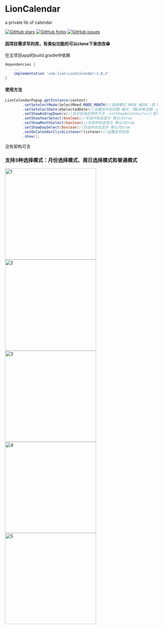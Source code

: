 # LionCalendar
a private lib of calendar

[![GitHub stars](https://img.shields.io/github/stars/jxxfli/LionCalendar)](https://github.com/jxxfli/LionCalendar/stargazers)
[![GitHub forks](https://img.shields.io/github/forks/jxxfli/LionCalendar)](https://github.com/jxxfli/LionCalendar/network)
[![GitHub issues](https://img.shields.io/github/issues/jxxfli/LionCalendar)](https://github.com/jxxfli/LionCalendar/issues)

#### 因项目需求写的库，有类似功能的可以clone下来改改😁
在主项目app的build.gradle中依赖
```gradle
dependencies {
	...
	implementation 'com.lion:LionCalendar:1.0.2'
}
```
#### 使用方法
```java
LionCalendarPopup.getInstance(context)
        .setSetelectMode(SelectMoed.MODE_MONTH)//选择模式 MODE_WEEK：周 MODE_MONTH：月 MODE_ALLDAY：所有日期
        .setSetelectDate(mSelectedDate)//设置选中的日期 格式：周&所有日期：yyyy-MM-dd  月：yyyy-MM
        .setShowAsDropDown(v)//显示在指定控件下方 .setShowAsCenter(v)//显示在屏幕中间
        .setShowYearSelect(boolean)//年选中状态显示 默认为true
        .setShowMonthSelect(boolean)//月选中状态显示 默认为true
        .setShowDaySelect(boolean)//日选中状态显示 默认为true
        .setOnCalendarClickListener(listener)//设置选中回调
        .show();
```

没有架构可言
### 支持3种选择模式：月份选择模式、周日选择模式和普通模式
<img src="https://s1.ax1x.com/2020/06/27/NyFjlF.jpg" width="300" alt="1" border="0"><img src="https://s1.ax1x.com/2020/06/27/NyFbF0.jpg" width="300" alt="2" border="0"><img src="https://s1.ax1x.com/2020/06/27/NyFXSU.jpg" width="300" alt="3" border="0"><img src="https://s1.ax1x.com/2020/06/27/NyFqYV.jpg" width="300" alt="4" border="0"><img src="https://s1.ax1x.com/2020/06/27/NyFLWT.jpg" width="300" alt="5" border="0">
